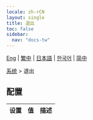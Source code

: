 ```yaml
---
locale: zh-rCN
layout: single
title: 退出
toc: false
sidebar:
  nav: "docs-tw"
---
```

[Eng](/dancexr/menu/2025.5/system/exit) | [繁中](/tw/dancexr/menu/2025.5/system/exit) | [日本語](/jp/dancexr/menu/2025.5/system/exit) | [한국어](/kr/dancexr/menu/2025.5/system/exit) | [简中](/zh/dancexr/menu/2025.5/system/exit)

[系统](../menu#系统) > 退出

## 配置

| 设置 | 值 | 描述 |
| :--- | --- | :--- |
